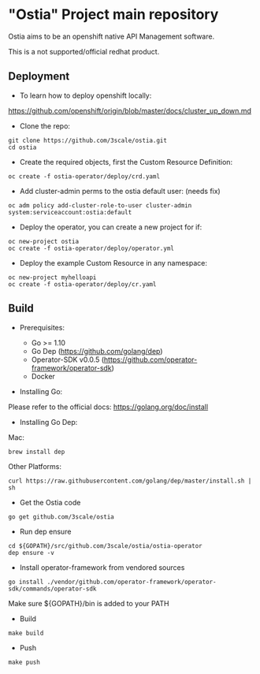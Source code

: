 # "Ostia" Project main repository

Ostia aims to be an openshift native API Management software.

This is a not supported/official redhat product.

## Deployment

* To learn how to deploy openshift locally:

<https://github.com/openshift/origin/blob/master/docs/cluster_up_down.md>

* Clone the repo:

```
git clone https://github.com/3scale/ostia.git
cd ostia
```

* Create the required objects, first the Custom Resource Definition:

```
oc create -f ostia-operator/deploy/crd.yaml
```

* Add cluster-admin perms to the ostia default user: (needs fix)

```
oc adm policy add-cluster-role-to-user cluster-admin system:serviceaccount:ostia:default
```

* Deploy the operator, you can create a new project for if:

```
oc new-project ostia
oc create -f ostia-operator/deploy/operator.yml
```

* Deploy the example Custom Resource in any namespace:

```
oc new-project myhelloapi
oc create -f ostia-operator/deploy/cr.yaml
```

## Build

* Prerequisites:
  * Go >= 1.10
  * Go Dep (<https://github.com/golang/dep>)
  * Operator-SDK v0.0.5 (<https://github.com/operator-framework/operator-sdk>)
  * Docker

* Installing Go:

Please refer to the official docs: <https://golang.org/doc/install>

* Installing Go Dep:

Mac:

```
brew install dep
```

Other Platforms:

```
curl https://raw.githubusercontent.com/golang/dep/master/install.sh | sh
```

* Get the Ostia code

```
go get github.com/3scale/ostia
```

* Run dep ensure

```
cd ${GOPATH}/src/github.com/3scale/ostia/ostia-operator
dep ensure -v
```

* Install operator-framework from vendored sources

```
go install ./vendor/github.com/operator-framework/operator-sdk/commands/operator-sdk
```

Make sure ${GOPATH}/bin is added to your PATH

* Build

```
make build
```

* Push

```
make push
```
